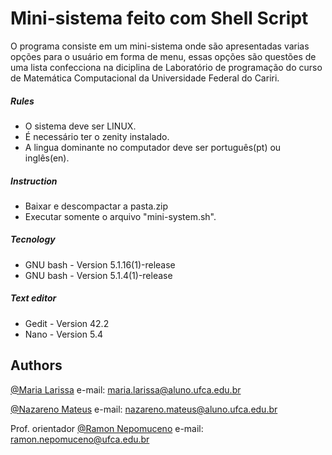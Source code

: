 # Mini-sistema feito com Shell Script

O programa consiste em um mini-sistema onde são apresentadas varias opções para o usuário em forma de menu, essas opções são questões de uma lista confecciona na diciplina de Laboratório de programação do curso de Matemática Computacional da Universidade Federal do Cariri.

##### **Rules**
* O sistema deve ser LINUX.
* É necessário ter o zenity instalado.
* A lingua dominante no computador deve ser português(pt) ou inglês(en).


##### **Instruction**
* Baixar e descompactar a pasta.zip
* Executar somente o arquivo "mini-system.sh".


##### **Tecnology**
 * GNU bash - Version 5.1.16(1)-release
 * GNU bash - Version 5.1.4(1)-release


##### **Text editor**
* Gedit - Version 42.2
* Nano - Version 5.4


## Authors

 [@Maria Larissa](https://github.com/maria-larissa)
 e-mail: maria.larissa@aluno.ufca.edu.br
 
 
 [@Nazareno Mateus](https://github.com/nazamath)
 e-mail: nazareno.mateus@aluno.ufca.edu.br 


 Prof. orientador [@Ramon Nepomuceno](https://github.com/ramonn76)
 e-mail: ramon.nepomuceno@ufca.edu.br  
